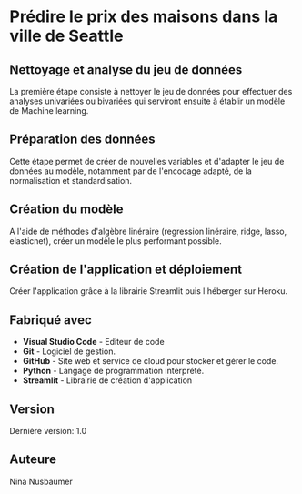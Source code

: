 
# Prédire le prix des maisons dans la ville de Seattle

## Nettoyage et analyse du jeu de données
La première étape consiste à nettoyer le jeu de données pour effectuer des analyses univariées ou bivariées qui serviront ensuite à établir un modèle de Machine learning.

## Préparation des données
Cette étape permet de créer de nouvelles variables et d'adapter le jeu de données au modèle, notamment par de l'encodage adapté, de la normalisation et standardisation.

## Création du modèle
A l'aide de méthodes d'algèbre linéraire (regression linéraire, ridge, lasso, elasticnet), créer un modèle le plus performant possible.

## Création de l'application et déploiement
Créer l'application grâce à la librairie Streamlit puis l'héberger sur Heroku.

## Fabriqué avec
  - **Visual Studio Code** - Editeur de code
  - **Git** - Logiciel de gestion.
  - **GitHub** - Site web et service de cloud pour stocker et gérer le code.
  - **Python** - Langage de programmation interprété.
  - **Streamlit** - Librairie de création d'application

## Version
  Dernière version: 1.0
  
## Auteure
Nina Nusbaumer
